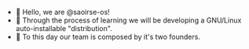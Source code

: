 - 👋 Hello, we are @saoirse-os!
- 🌱 Through the process of learning we will be developing a GNU/Linux auto-installable "distribution".
- 💞️ To this day our team is composed by it's two founders.
